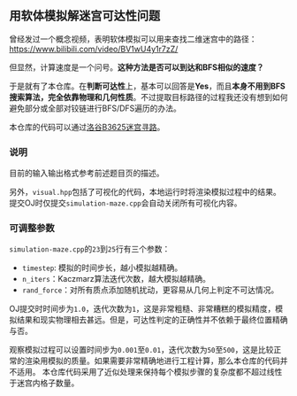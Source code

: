 ## 用软体模拟解迷宫可达性问题

曾经发过一个概念视频，表明软体模拟可以用来查找二维迷宫中的路径：https://www.bilibili.com/video/BV1wU4y1r7zZ/

但显然，计算速度是一个问号。**这种方法是否可以到达和BFS相似的速度？**

于是就有了本仓库。在**判断可达性**上，基本可以回答是**Yes**，而且**本身不用到BFS搜索算法，完全依靠物理和几何性质**。不过提取目标路径的过程我还没有想到如何避免部分或全部对铰链进行BFS/DFS遍历的办法。

本仓库的代码可以通过[洛谷B3625迷宫寻路](https://www.luogu.com.cn/problem/B3625)。

### 说明

目前的输入输出格式参考前述题目页的描述。

另外，`visual.hpp`包括了可视化的代码，本地运行时将渲染模拟过程中的结果。提交OJ时仅提交`simulation-maze.cpp`会自动关闭所有可视化内容。

### 可调整参数

`simulation-maze.cpp`的`23`到`25`行有三个参数：
+ `timestep`: 模拟的时间步长，越小模拟越精确。
+ `n_iters`：Kaczmarz算法迭代次数，越大模拟越精确。
+ `rand_force`：对所有质点添加随机扰动，更容易从几何上判定不可达情况。

OJ提交时时间步为`1.0`，迭代次数为`1`，这是非常粗糙、非常糟糕的模拟精度，模拟结果和现实物理相去甚远。但是，可达性判定的正确性并不依赖于最终位置精确与否。

观察模拟过程可以设置时间步为`0.001`至`0.01`，迭代次数为`50`至`500`，这是比较正常的渲染用模拟的质量。如果需要非常精确地进行工程计算，那么本仓库的代码并不适用。
本仓库代码采用了近似处理来保持每个模拟步骤的复杂度都不超过线性于迷宫内格子数量。

